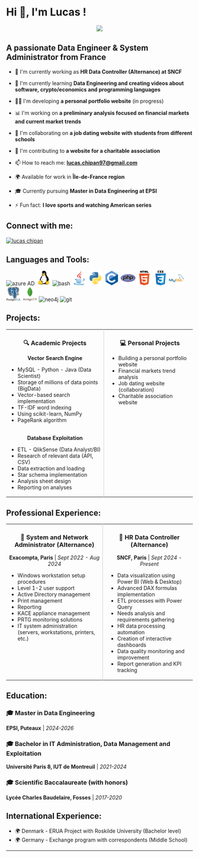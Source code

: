 # Hi 👋, I'm Lucas !

<div align="center">
  <img src="https://media.giphy.com/media/qgQUggAC3Pfv687qPC/giphy.gif" width="300"/>
</div>

## A passionate Data Engineer & System Administrator from France

- 🔭 I'm currently working as **HR Data Controller (Alternance) at SNCF**

- 🌱 I'm currently learning **Data Engineering and creating videos about software, crypto/economics and programming languages**

- 👨‍💻 I'm developing **a personal portfolio website** (in progress)

- 📊 I'm working on **a preliminary analysis focused on financial markets and current market trends**

- 👯 I'm collaborating on **a job dating website with students from different schools**

- 🤝 I'm contributing to **a website for a charitable association**

- 📫 How to reach me: **lucas.chipan97@gmail.com**

- 🌍 Available for work in **Île-de-France region**

- 🎓 Currently pursuing **Master in Data Engineering at EPSI**

- ⚡ Fun fact: **I love sports and watching American series**

## Connect with me:
<p align="left">
<a href="https://linkedin.com/in/lucas-chipan" target="blank"><img align="center" src="https://raw.githubusercontent.com/rahuldkjain/github-profile-readme-generator/master/src/images/icons/Social/linked-in-alt.svg" alt="lucas chipan" height="30" width="40" /></a>
</p>

## Languages and Tools:
<p align="left">
  <!-- System Administration -->
  <img src="https://www.vectorlogo.zone/logos/microsoft_azure/microsoft_azure-icon.svg" alt="azure AD" width="40" height="40"/>
  <img src="https://raw.githubusercontent.com/devicons/devicon/master/icons/linux/linux-original.svg" alt="linux" width="40" height="40"/>
  <img src="https://www.vectorlogo.zone/logos/gnu_bash/gnu_bash-icon.svg" alt="bash" width="40" height="40"/>
  
  <!-- Programming Languages -->
  <img src="https://raw.githubusercontent.com/devicons/devicon/master/icons/java/java-original.svg" alt="java" width="40" height="40"/>
  <img src="https://raw.githubusercontent.com/devicons/devicon/master/icons/python/python-original.svg" alt="python" width="40" height="40"/>
  <img src="https://raw.githubusercontent.com/devicons/devicon/master/icons/c/c-original.svg" alt="c" width="40" height="40"/>
  <img src="https://raw.githubusercontent.com/devicons/devicon/master/icons/php/php-original.svg" alt="php" width="40" height="40"/>
  
  <!-- Web Development -->
  <img src="https://raw.githubusercontent.com/devicons/devicon/master/icons/html5/html5-original-wordmark.svg" alt="html5" width="40" height="40"/>
  <img src="https://raw.githubusercontent.com/devicons/devicon/master/icons/css3/css3-original-wordmark.svg" alt="css3" width="40" height="40"/>
  
  <!-- Databases -->
  <img src="https://raw.githubusercontent.com/devicons/devicon/master/icons/mysql/mysql-original-wordmark.svg" alt="mysql" width="40" height="40"/>
  <img src="https://raw.githubusercontent.com/devicons/devicon/master/icons/postgresql/postgresql-original-wordmark.svg" alt="postgresql" width="40" height="40"/>
  <img src="https://raw.githubusercontent.com/devicons/devicon/master/icons/mongodb/mongodb-original-wordmark.svg" alt="mongodb" width="40" height="40"/>
  <img src="https://www.vectorlogo.zone/logos/neo4j/neo4j-icon.svg" alt="neo4j" width="40" height="40"/>
  
  <!-- Tools -->
  <img src="https://www.vectorlogo.zone/logos/git-scm/git-scm-icon.svg" alt="git" width="40" height="40"/>
</p>

## Projects:

<table align="center" width="100%">
  <tr>
    <td valign="top" align="center">
      <h3>🔍 Academic Projects</h3>
      <strong>Vector Search Engine</strong>
      <ul align="left">
        <li>MySQL - Python - Java (Data Scientist)</li>
        <li>Storage of millions of data points (BigData)</li>
        <li>Vector-based search implementation</li>
        <li>TF-IDF word indexing</li>
        <li>Using scikit-learn, NumPy</li>
        <li>PageRank algorithm</li>
      </ul>
      <br>
      <strong>Database Exploitation</strong>
      <ul align="left">
        <li>ETL - QlikSense (Data Analyst/BI)</li>
        <li>Research of relevant data (API, CSV)</li>
        <li>Data extraction and loading</li>
        <li>Star schema implementation</li>
        <li>Analysis sheet design</li>
        <li>Reporting on analyses</li>
      </ul>
    </td>
    <td style="border-left: 1px solid #ccc; padding-left: 15px;" valign="top" align="center">
      <h3>💻 Personal Projects</h3>
      <ul align="left">
        <li>Building a personal portfolio website</li>
        <li>Financial markets trend analysis</li>
        <li>Job dating website (collaboration)</li>
        <li>Charitable association website</li>
      </ul>
    </td>
  </tr>
</table>

## Professional Experience:

<table align="center" width="100%">
  <tr>
    <td valign="top" align="center">
      <h3>💼 System and Network Administrator (Alternance)</h3>
      <strong>Exacompta, Paris</strong> | <em>Sept 2022 - Aug 2024</em>
      <ul align="left">
        <li>Windows workstation setup procedures</li>
        <li>Level 1-2 user support</li>
        <li>Active Directory management</li>
        <li>Print management</li>
        <li>Reporting</li>
        <li>KACE appliance management</li>
        <li>PRTG monitoring solutions</li>
        <li>IT system administration (servers, workstations, printers, etc.)</li>
      </ul>
    </td>
    <td style="border-left: 1px solid #ccc; padding-left: 15px;" valign="top" align="center">
      <h3>💼 HR Data Controller (Alternance)</h3>
      <strong>SNCF, Paris</strong> | <em>Sept 2024 - Present</em>
      <ul align="left">
        <li>Data visualization using Power BI (Web & Desktop)</li>
        <li>Advanced DAX formulas implementation</li>
        <li>ETL processes with Power Query</li>
        <li>Needs analysis and requirements gathering</li>
        <li>HR data processing automation</li>
        <li>Creation of interactive dashboards</li>
        <li>Data quality monitoring and improvement</li>
        <li>Report generation and KPI tracking</li>
      </ul>
    </td>
  </tr>
</table>

## Education:

### 🎓 Master in Data Engineering 
**EPSI, Puteaux** | *2024-2026*

### 🎓 Bachelor in IT Administration, Data Management and Exploitation
**Université Paris 8, IUT de Montreuil** | *2021-2024*

### 🎓 Scientific Baccalaureate (with honors)
**Lycée Charles Baudelaire, Fosses** | *2017-2020*

## International Experience:

- 🌍 Denmark - ERUA Project with Roskilde University (Bachelor level)
- 🌍 Germany - Exchange program with correspondents (Middle School)

---

<!-- 
Les statistiques GitHub sont désactivées pour éviter l'erreur
Si vous souhaitez les réactiver plus tard, utilisez:

<div align="center">
  <img src="https://github-readme-stats.vercel.app/api/top-langs?username=VOTRE_NOM_UTILISATEUR_GITHUB&show_icons=true&locale=en&layout=compact&theme=tokyonight" alt="VOTRE_NOM_UTILISATEUR_GITHUB" />
</div>
-->
